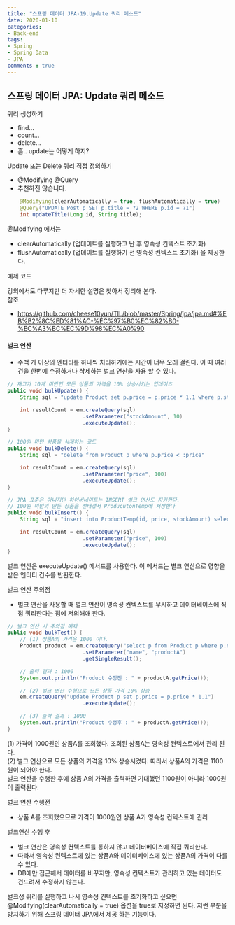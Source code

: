 ```yaml
---
title: "스프링 데이터 JPA-19.Update 쿼리 메소드"
date: 2020-01-10
categories: 
- Back-end
tags:
- Spring 
- Spring Data
- JPA
comments : true
---
```


## 스프링 데이터 JPA: Update 쿼리 메소드
쿼리 생성하기
- find...
- count...
- delete...
- 흠.. update는 어떻게 하지?

Update 또는 Delete 쿼리 직접 정의하기
- @Modifying @Query
- 추천하진 않습니다.

~~~java
    @Modifying(clearAutomatically = true, flushAutomatically = true)
    @Query("UPDATE Post p SET p.title = ?2 WHERE p.id = ?1")
    int updateTitle(Long id, String title);
~~~

@Modifying 에서는
- clearAutomatically (업데이트를 실행하고 난 후 영속성 컨텍스트 초기화)
- flushAutomatically (업데이트를 실행하기 전 영속성 컨텍스트 초기화)
을 제공한다. 

예제 코드 

강의에서도 다루지만 더 자세한 설명은 찾아서 정리해 본다.                  
참조
- https://github.com/cheese10yun/TIL/blob/master/Spring/jpa/jpa.md#%EB%B2%8C%ED%81%AC-%EC%97%B0%EC%82%B0-%EC%A3%BC%EC%9D%98%EC%A0%90


#### 벌크 연산
- 수백 개 이상의 엔티티를 하나씩 처리하기에는 시간이 너무 오래 걸린다. 이 때 여러 건을 한번에 수정하거나 삭제하는 벌크 연산을 사용 할 수 있다.
~~~java
// 재고가 10개 미만인 모든 상품의 가격을 10% 상승시키는 업데이츠
public void bulkUpdate() {
    String sql = "update Product set p.price = p.price * 1.1 where p.stockAmount < :stockAmount";

    int resultCount = em.createQuery(sql)
                        .setParameter("stockAmount", 10)
                        .executeUpdate();
}

// 100원 미만 상품을 삭제하는 코드
public void bulkDelete() {
    String sql = "delete from Product p where p.price < :price"

    int resultCount = em.createQuery(sql)
                        .setParameter("price", 100)
                        .executeUpdate();
}

// JPA 표준은 아니지만 하이버네이트는 INSERT 벌크 연산도 지원한다.
// 100원 미만의 만든 상품을 선태갷서 ProducutonTemp에 저장한다
public void bulkInsert() {
    String sql = "insert into ProductTemp(id, price, stockAmount) select p.id, p.name, p.price, p.stockAmount from Product p where p.price < :price"

    int resultCount = em.createQuery(sql)
                        .setParameter("price", 100)
                        .executeUpdate();
}
~~~
벌크 연산은 executeUpdate() 메서드를 사용한다. 이 메서드는 별크 연산으로 영향을 받은 엔티티 건수를 반환한다.

벌크 연산 주의점
- 벌크 연산을 사용할 때 벌크 연산이 영속성 컨텍스트를 무시하고 데이터베이스에 직접 쿼리한다는 점에 저의해애 한다.

~~~java
// 벌크 연산 시 주의점 예제
public void bulkTest() {
    // (1) 상품A의 가격은 1000 이다.
    Product product = em.createQuery("select p from Product p where p.name = :name", Product.class)
                        .setParameter("name", "productA")
                        .getSingleResult();

    // 출력 결과 : 1000
    System.out.println("Product 수정전 : " + productA.getPrice());

    // (2) 벌크 연산 수행으로 모둔 상품 가격 10% 상승
    em.createQuery("update Product p set p.price = p.price * 1.1")
                        .executeUpdate();

    // (3) 출력 결과 : 1000
    System.out.println("Product 수정후 : " + productA.getPrice());
}
~~~
(1) 가격이 1000원인 상품A를 조회했다. 조회된 상품A는 영속성 컨텍스트에서 관리 된다.           
(2) 벌크 연산으로 모든 상품의 가격을 10% 상승시켰다. 따라서 상품A의 가격은 1100원이 되어야 한다.         
벌크 연산을 수행한 후에 상품 A의 가격을 출력하면 기대했던 1100원이 아니라 1000원이 출력된다.                 

벌크 연산 수행전 
- 상품 A를 조회했으므로 가격이 1000원인 상품 A가 영속성 컨텍스트에 괸리

벌크연산 수행 후 
- 벌크 연산은 영속성 컨텍스트를 통하지 않고 데이터베이스에 직접 쿼리한다.
- 따라서 영속성 컨텍스트에 있는 상품A와 데이터베이스에 있는 상품A의 가격이 다를 수 있다.
- DB에만 접근해서 데이터를 바꾸지만, 영속성 컨텍스트가 관리하고 있는 데이터도 건드려서 수정하지 않는다.



벌크성 쿼리를 실행하고 나서 영속성 컨텍스트를 초기화하고 싶으면 @Modifying(clearAutomatically = true) 옵션을 true로 지정하면 된다.
저런 부분을 방지하기 위해 스프링 데이터 JPA에서 제공 하는 기능이다.



